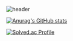 ![header](https://capsule-render.vercel.app/api?type=waving&color=gradient&height=300&section=header&text=Winning-Bean&fontSize=90&animation=fadeIn&fontAlignY=37&desc=SeungBeen%20Wee)

[![Anurag's GitHub stats](https://github-readme-stats.vercel.app/api?username=Winning-Bean&show_icons=true&icon_color=fff&bg_color=30,e96443,904e95&title_color=fff&text_color=fff)](https://github.com/anuraghazra/github-readme-stats)
<!-- [![Top Langs](https://github-readme-stats.vercel.app/api/top-langs/?username=Winning-Bean)](https://github.com/anuraghazra/github-readme-stats) -->

[![Solved.ac Profile](http://mazassumnida.wtf/api/v2/generate_badge?boj=wsb0722)](https://solved.ac/wsb0722)

<!--
**Winning-Bean/Winning-Bean** is a ✨ _special_ ✨ repository because its `README.md` (this file) appears on your GitHub profile.

Here are some ideas to get you started:

- 🔭 I’m currently working on ...
- 🌱 I’m currently learning ...
- 👯 I’m looking to collaborate on ...
- 🤔 I’m looking for help with ...
- 💬 Ask me about ...
- 📫 How to reach me: ...
- 😄 Pronouns: ...
- ⚡ Fun fact: ...
-->
